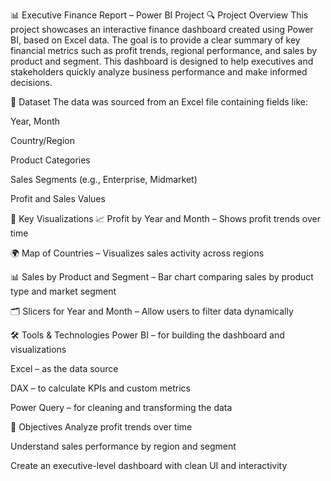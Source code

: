 📊 Executive Finance Report – Power BI Project
🔍 Project Overview
This project showcases an interactive finance dashboard created using Power BI, based on Excel data. The goal is to provide a clear summary of key financial metrics such as profit trends, regional performance, and sales by product and segment. This dashboard is designed to help executives and stakeholders quickly analyze business performance and make informed decisions.

📁 Dataset
The data was sourced from an Excel file containing fields like:

Year, Month

Country/Region

Product Categories

Sales Segments (e.g., Enterprise, Midmarket)

Profit and Sales Values

📌 Key Visualizations
📈 Profit by Year and Month – Shows profit trends over time

🌍 Map of Countries – Visualizes sales activity across regions

📊 Sales by Product and Segment – Bar chart comparing sales by product type and market segment

🗂️ Slicers for Year and Month – Allow users to filter data dynamically

🛠 Tools & Technologies
Power BI – for building the dashboard and visualizations

Excel – as the data source

DAX – to calculate KPIs and custom metrics

Power Query – for cleaning and transforming the data

🎯 Objectives
Analyze profit trends over time

Understand sales performance by region and segment

Create an executive-level dashboard with clean UI and interactivity
